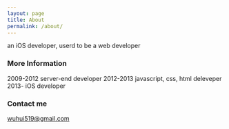 ```yaml
---
layout: page
title: About
permalink: /about/
---
```


an iOS developer, userd to be a web developer

### More Information

2009-2012 server-end developer
2012-2013 javascript, css, html deleveper
2013- iOS developer

### Contact me

[wuhui519@gmail.com](mailto:wuhui519@gmail.com)
